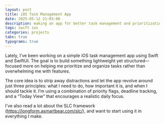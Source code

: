 ```yaml
---
layout: post
title: iOS Task Management App
date: 2025-05-12 21:03:00
description: making an app for better task management and prioritization using swift
tags: swift ios
categories: projects
tabs: true
typograms: true
---
```


Lately, I’ve been working on a simple iOS task management app using Swift and SwiftUI. The goal is to build something lightweight yet structured—focused more on helping me prioritize and organize tasks rather than overwhelming me with features.

The core idea is to strip away distractions and let the app revolve around just three principles: what I need to do, how important it is, and when I should tackle it. I’m using a combination of priority flags, deadline tracking, and a “Today View” that encourages a realistic daily focus.

I've also read a lot about the SLC framework (https://longform.asmartbear.com/slc/), and want to start using it in everything I make.


